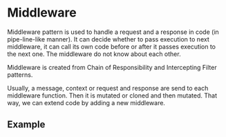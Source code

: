 # Middleware

Middleware pattern is used to handle a request and a response in code \(in pipe-line-like manner\). It can decide whether to pass execution to next middleware, it can call its own code before or after it passes execution to the next one. The middleware do not know about each other.

Middleware is created from Chain of Responsibility and Intercepting Filter patterns.

Usually, a message, context or request and response are send to each middleware function. Then it is mutated or cloned and then mutated. That way, we can extend code by adding a new middleware.

## Example



